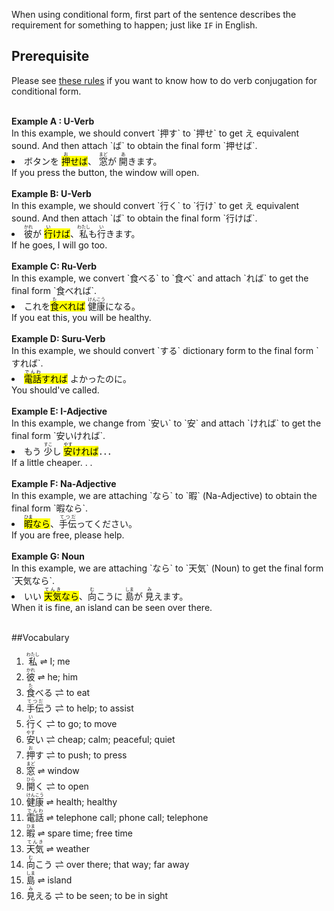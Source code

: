 When using conditional form, first part of the sentence describes the requirement for something to happen; just like `IF` in English.
## Prerequisite 
Please see [these rules](conditional_form.md) if you want to know how to do verb conjugation for conditional form.<br><br>
<div class="grid-container"><div class="grid-item">  </div><div class="grid-item">  </div></div><b>Example A : U-Verb</b><br>In this example, we should convert `押す` to `押せ` to get え equivalent sound. And then attach `ば` to obtain the final form `押せば`.<div class="grid-container"><div class="grid-item"> <li> ボタンを <mark class="light_green"><ruby>押<rp>（</rp><rt>お</rt><rp>）</rp></ruby>せ</mark><mark class="light_pink">ば</mark>、 <ruby>窓<rp>（</rp><rt>まど</rt><rp>）</rp></ruby>が <ruby>開<rp>（</rp><rt>あ</rt><rp>）</rp></ruby>きます。 </li> </div><div class="grid-item"> If you press the button, the window will open. </div></div><br><b>Example B: U-Verb</b><br>In this example, we should convert `行く` to `行け` to get え equivalent sound. And then attach `ば` to obtain the final form `行けば`.<div class="grid-container"><div class="grid-item"> <li> <ruby>彼<rp>（</rp><rt>かれ</rt><rp>）</rp></ruby>が <mark class="light_green"><ruby>行<rp>（</rp><rt>い</rt><rp>）</rp></ruby>け</mark><mark class="light_pink">ば</mark>、<ruby>私<rp>（</rp><rt>わたし</rt><rp>）</rp></ruby>も<ruby>行<rp>（</rp><rt>い</rt><rp>）</rp></ruby>きます。 </li> </div><div class="grid-item"> If he goes, I will go too. </div></div><br>
<b>Example C: Ru-Verb</b><br>In this example, we convert `食べる` to `食べ` and attach `れば` to get the final form `食べれば`.<div class="grid-container"><div class="grid-item"> <li> これを<mark class="light_green"><ruby>食<rp>（</rp><rt>た</rt><rp>）</rp></ruby>べ</mark><mark class="light_pink">れば</mark> <ruby>健康<rp>（</rp><rt>けんこう</rt><rp>）</rp></ruby>になる。 </li> </div><div class="grid-item"> If you eat this, you will be healthy. </div></div><br>
<b>Example D: Suru-Verb</b><br>In this example, we should convert `する` dictionary form to the final form `すれば`.<div class="grid-container"><div class="grid-item"> <li> <mark class="light_green"><ruby>電話<rp>（</rp><rt>でんわ</rt><rp>）</rp></ruby></mark><mark class="light_pink">すれば</mark> よかったのに。 </li> </div><div class="grid-item"> You should've called. </div></div><br>
<b>Example E: I-Adjective</b><br>In this example, we change from `安い` to `安` and attach `ければ` to get the final form `安いければ`.<div class="grid-container"><div class="grid-item"> <li> もう <ruby>少<rp>（</rp><rt>すこ</rt><rp>）</rp></ruby>し <mark class="light_green"><ruby>安<rp>（</rp><rt>やす</rt><rp>）</rp></ruby></mark><mark class="light_pink">ければ</mark>．．． </li> </div><div class="grid-item"> If a little cheaper. . . </div></div><br><b>Example F: Na-Adjective</b><br>In this example, we are attaching `なら` to `暇` (Na-Adjective) to obtain the final form `暇なら`.<div class="grid-container"><div class="grid-item"> <li> <mark class="light_green"><ruby>暇<rp>（</rp><rt>ひま</rt><rp>）</rp></ruby></mark><mark class="light_pink">なら</mark>、<ruby>手伝<rp>（</rp><rt>てつだ</rt><rp>）</rp></ruby>ってください。 </li> </div><div class="grid-item"> If you are free, please help. </div></div><br>
<b>Example G: Noun</b><br>In this example, we are attaching `なら` to `天気` (Noun) to get the final form `天気なら`.<div class="grid-container"><div class="grid-item"> <li> いい <mark class="light_green"><ruby>天気<rp>（</rp><rt>てんき</rt><rp>）</rp></ruby></mark><mark class="light_pink">なら</mark>、<ruby>向<rp>（</rp><rt>む</rt><rp>）</rp></ruby>こうに <ruby>島<rp>（</rp><rt>しま</rt><rp>）</rp></ruby>が <ruby>見<rp>（</rp><rt>み</rt><rp>）</rp></ruby>えます。 </li> </div><div class="grid-item"> When it is fine, an island can be seen over there. </div></div><br>

##Vocabulary
<ol><li><ruby>私<rp>（</rp><rt>わたし</rt><rp>）</rp></ruby>  ⇌  I; me​</li><li><ruby>彼<rp>（</rp><rt>かれ</rt><rp>）</rp></ruby>  ⇌  he; him</li><li><ruby>食<rp>（</rp><rt>た</rt><rp>）</rp></ruby>べる  ⇌  to eat</li><li><ruby>手伝<rp>（</rp><rt>てつだ</rt><rp>）</rp></ruby>う  ⇌  to help; to assist</li><li><ruby>行<rp>（</rp><rt>い</rt><rp>）</rp></ruby>く  ⇌  to go; to move</li><li><ruby>安<rp>（</rp><rt>やす</rt><rp>）</rp></ruby>い  ⇌  cheap; calm; peaceful; quiet</li><li><ruby>押<rp>（</rp><rt>お</rt><rp>）</rp></ruby>す  ⇌  to push; to press​</li><li><ruby>窓<rp>（</rp><rt>まど</rt><rp>）</rp></ruby>  ⇌  window​</li><li><ruby>開<rp>（</rp><rt>ひら</rt><rp>）</rp></ruby>く  ⇌  to open</li><li><ruby>健康<rp>（</rp><rt>けんこう</rt><rp>）</rp></ruby>  ⇌  health​; health​y</li><li><ruby>電話<rp>（</rp><rt>でんわ</rt><rp>）</rp></ruby>  ⇌  telephone call; phone call​; telephone</li><li><ruby>暇<rp>（</rp><rt>ひま</rt><rp>）</rp></ruby>  ⇌  spare time; free time </li><li><ruby>天気<rp>（</rp><rt>てんき</rt><rp>）</rp></ruby>  ⇌  weather</li><li><ruby>向<rp>（</rp><rt>む</rt><rp>）</rp></ruby>こう  ⇌  over there; that way; far away</li><li><ruby>島<rp>（</rp><rt>しま</rt><rp>）</rp></ruby>  ⇌  island​</li><li><ruby>見<rp>（</rp><rt>み</rt><rp>）</rp></ruby>える  ⇌  to be seen; to be in sight​</li></ol>